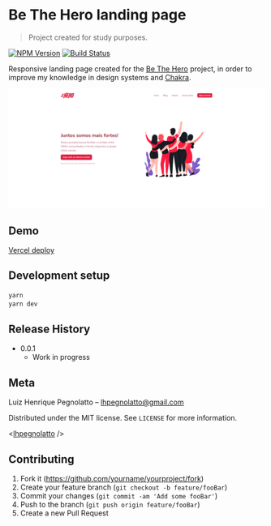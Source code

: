 # Be The Hero landing page
> Project created for study purposes.

[![NPM Version][npm-image]][npm-url]
[![Build Status][travis-image]][travis-url]

Responsive landing page created for the [Be The Hero](https://github.com/LHPegnolatto/be-the-hero) project, in order to improve my knowledge in design systems and [Chakra](https://chakra-ui.com/docs/getting-started).

![](media/home.png)

## Demo
[Vercel deploy](https://bth-landing-page.vercel.app/)

## Development setup

```sh
yarn
yarn dev
```

## Release History
* 0.0.1
    * Work in progress

## Meta

Luiz Henrique Pegnolatto – lhpegnolatto@gmail.com

Distributed under the MIT license. See ``LICENSE`` for more information.

<[lhpegnolatto](https://github.com/lhpegnolatto/) />

## Contributing

1. Fork it (<https://github.com/yourname/yourproject/fork>)
2. Create your feature branch (`git checkout -b feature/fooBar`)
3. Commit your changes (`git commit -am 'Add some fooBar'`)
4. Push to the branch (`git push origin feature/fooBar`)
5. Create a new Pull Request

<!-- Markdown link & img dfn's -->
[npm-image]: https://img.shields.io/npm/v/datadog-metrics.svg?style=flat-square
[npm-url]: https://npmjs.org/package/datadog-metrics
[npm-downloads]: https://img.shields.io/npm/dm/datadog-metrics.svg?style=flat-square
[travis-image]: https://img.shields.io/travis/dbader/node-datadog-metrics/master.svg?style=flat-square
[travis-url]: https://travis-ci.org/dbader/node-datadog-metrics
[wiki]: https://github.com/yourname/yourproject/wiki
